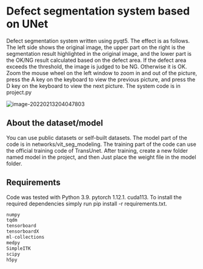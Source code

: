# Defect segmentation system based on UNet
Defect segmentation system written using pyqt5. The effect is as follows. The left side shows the original image, the upper part on the right is the segmentation result highlighted in the original image, and the lower part is the OK/NG result calculated based on the defect area. If the defect area exceeds the threshold, the image is judged to be NG. Otherwise it is OK. Zoom the mouse wheel on the left window to zoom in and out of the picture, press the A key on the keyboard to view the previous picture, and press the D key on the keyboard to view the next picture. The system code is in project.py

![image-20220213204047803](https://github.com/LihuaYang404/images/blob/main/image/image1.png)

## About the dataset/model
You can use public datasets or self-built datasets. The model part of the code is in networks/vit_seg_modeling. The training part of the code can use the official training code of TransUnet. After training, create a new folder named model in the project, and then Just place the weight file in the model folder.
 ## Requirements
Code was tested with Python 3.9. pytorch 1.12.1. cuda113. To install the required dependencies simply run pip install -r requirements.txt.

```python
numpy
tqdm
tensorboard
tensorboardX
ml-collections
medpy
SimpleITK
scipy
h5py
```
